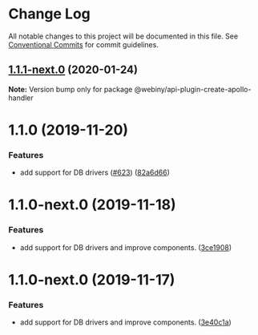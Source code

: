 # Change Log

All notable changes to this project will be documented in this file.
See [Conventional Commits](https://conventionalcommits.org) for commit guidelines.

## [1.1.1-next.0](https://github.com/webiny/webiny-js/compare/@webiny/api-plugin-create-apollo-handler@1.1.0...@webiny/api-plugin-create-apollo-handler@1.1.1-next.0) (2020-01-24)

**Note:** Version bump only for package @webiny/api-plugin-create-apollo-handler





# 1.1.0 (2019-11-20)


### Features

* add support for DB drivers ([#623](https://github.com/webiny/webiny-js/issues/623)) ([82a6d66](https://github.com/webiny/webiny-js/commit/82a6d66d5ad96e4da13c035d2524c03bd50a7dff))





# 1.1.0-next.0 (2019-11-18)


### Features

* add support for DB drivers and improve components. ([3ce1908](https://github.com/webiny/webiny-js/commit/3ce1908))





# 1.1.0-next.0 (2019-11-17)


### Features

* add support for DB drivers and improve components. ([3e40c1a](https://github.com/webiny/webiny-js/commit/3e40c1a))
